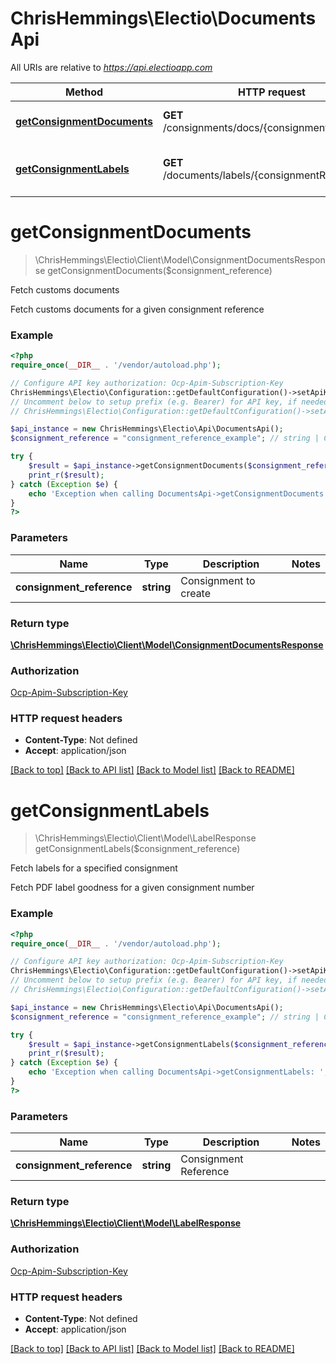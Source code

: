 # ChrisHemmings\Electio\DocumentsApi

All URIs are relative to *https://api.electioapp.com*

Method | HTTP request | Description
------------- | ------------- | -------------
[**getConsignmentDocuments**](DocumentsApi.md#getConsignmentDocuments) | **GET** /consignments/docs/{consignmentReference} | Fetch customs documents
[**getConsignmentLabels**](DocumentsApi.md#getConsignmentLabels) | **GET** /documents/labels/{consignmentReference} | Fetch labels for a specified consignment


# **getConsignmentDocuments**
> \ChrisHemmings\Electio\Client\Model\ConsignmentDocumentsResponse getConsignmentDocuments($consignment_reference)

Fetch customs documents

Fetch customs documents for a given consignment reference

### Example
```php
<?php
require_once(__DIR__ . '/vendor/autoload.php');

// Configure API key authorization: Ocp-Apim-Subscription-Key
ChrisHemmings\Electio\Configuration::getDefaultConfiguration()->setApiKey('Ocp-Apim-Subscription-Key', 'YOUR_API_KEY');
// Uncomment below to setup prefix (e.g. Bearer) for API key, if needed
// ChrisHemmings\Electio\Configuration::getDefaultConfiguration()->setApiKeyPrefix('Ocp-Apim-Subscription-Key', 'Bearer');

$api_instance = new ChrisHemmings\Electio\Api\DocumentsApi();
$consignment_reference = "consignment_reference_example"; // string | Consignment to create

try {
    $result = $api_instance->getConsignmentDocuments($consignment_reference);
    print_r($result);
} catch (Exception $e) {
    echo 'Exception when calling DocumentsApi->getConsignmentDocuments: ', $e->getMessage(), PHP_EOL;
}
?>
```

### Parameters

Name | Type | Description  | Notes
------------- | ------------- | ------------- | -------------
 **consignment_reference** | **string**| Consignment to create |

### Return type

[**\ChrisHemmings\Electio\Client\Model\ConsignmentDocumentsResponse**](../Model/ConsignmentDocumentsResponse.md)

### Authorization

[Ocp-Apim-Subscription-Key](../../README.md#Ocp-Apim-Subscription-Key)

### HTTP request headers

 - **Content-Type**: Not defined
 - **Accept**: application/json

[[Back to top]](#) [[Back to API list]](../../README.md#documentation-for-api-endpoints) [[Back to Model list]](../../README.md#documentation-for-models) [[Back to README]](../../README.md)

# **getConsignmentLabels**
> \ChrisHemmings\Electio\Client\Model\LabelResponse getConsignmentLabels($consignment_reference)

Fetch labels for a specified consignment

Fetch PDF label goodness for a given consignment number

### Example
```php
<?php
require_once(__DIR__ . '/vendor/autoload.php');

// Configure API key authorization: Ocp-Apim-Subscription-Key
ChrisHemmings\Electio\Configuration::getDefaultConfiguration()->setApiKey('Ocp-Apim-Subscription-Key', 'YOUR_API_KEY');
// Uncomment below to setup prefix (e.g. Bearer) for API key, if needed
// ChrisHemmings\Electio\Configuration::getDefaultConfiguration()->setApiKeyPrefix('Ocp-Apim-Subscription-Key', 'Bearer');

$api_instance = new ChrisHemmings\Electio\Api\DocumentsApi();
$consignment_reference = "consignment_reference_example"; // string | Consignment Reference

try {
    $result = $api_instance->getConsignmentLabels($consignment_reference);
    print_r($result);
} catch (Exception $e) {
    echo 'Exception when calling DocumentsApi->getConsignmentLabels: ', $e->getMessage(), PHP_EOL;
}
?>
```

### Parameters

Name | Type | Description  | Notes
------------- | ------------- | ------------- | -------------
 **consignment_reference** | **string**| Consignment Reference |

### Return type

[**\ChrisHemmings\Electio\Client\Model\LabelResponse**](../Model/LabelResponse.md)

### Authorization

[Ocp-Apim-Subscription-Key](../../README.md#Ocp-Apim-Subscription-Key)

### HTTP request headers

 - **Content-Type**: Not defined
 - **Accept**: application/json

[[Back to top]](#) [[Back to API list]](../../README.md#documentation-for-api-endpoints) [[Back to Model list]](../../README.md#documentation-for-models) [[Back to README]](../../README.md)

